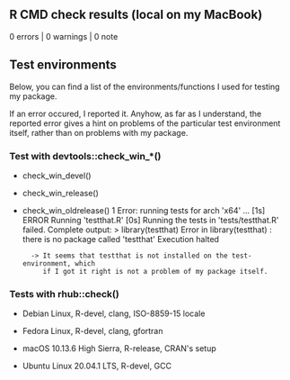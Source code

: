 ## R CMD check results (local on my MacBook)

0 errors | 0 warnings | 0 note


## Test environments

Below, you can find a list of the environments/functions I used for testing my
package.

If an error occured, I reported it. Anyhow, as far as I understand, the reported 
error gives a hint on problems of the particular test environment itself, rather 
than on problems with my package.

### Test with devtools::check_win_*()

* check_win_devel()

* check_win_release()

* check_win_oldrelease()
  1 Error:
        running tests for arch 'x64' ... [1s] ERROR
        Running 'testthat.R' [0s]
        Running the tests in 'tests/testthat.R' failed.
        Complete output:
          > library(testthat)
          Error in library(testthat) : there is no package called 'testthat'
          Execution halted
          
        -> It seems that testthat is not installed on the test-environment, which 
           if I got it right is not a problem of my package itself.

### Tests with rhub::check()

* Debian Linux, R-devel, clang, ISO-8859-15 locale

* Fedora Linux, R-devel, clang, gfortran

* macOS 10.13.6 High Sierra, R-release, CRAN's setup

* Ubuntu Linux 20.04.1 LTS, R-devel, GCC



